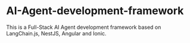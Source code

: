 # AI-Agent-development-framework

This is a Full-Stack AI Agent development framework based on LangChain.js, NestJS, Angular and Ionic.


